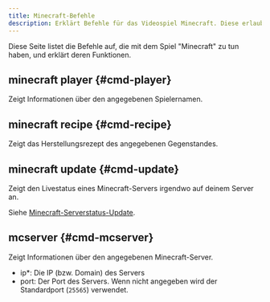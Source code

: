 ```yaml
---
title: Minecraft-Befehle
description: Erklärt Befehle für das Videospiel Minecraft. Diese erlauben dir, schnell Spieler-, Serverstatus- oder Rezeptinformationen herauszufinden.
---
```


Diese Seite listet die Befehle auf, die mit dem Spiel "Minecraft" zu tun haben, und erklärt deren Funktionen.

## minecraft player {#cmd-player}

<Command name="minecraft player" slash="name:Spielername" message="<Spielername>"></Command>

Zeigt Informationen über den angegebenen Spielernamen.

## minecraft recipe {#cmd-recipe}

<Command name="minecraft recipe" slash="item:Minecraft-Gegenstands-ID" message="<Minecraft-Gegenstands-ID>"></Command>

Zeigt das Herstellungsrezept des angegebenen Gegenstandes.

## minecraft update {#cmd-update}

<Command name="minecraft update"></Command>

Zeigt den Livestatus eines Minecraft-Servers irgendwo auf deinem Server an.

Siehe [Minecraft-Serverstatus-Update](/mcupdate).

## mcserver {#cmd-mcserver}

<Command name="mcserver" slash="ip:Server-IP [port:Serverport]" message="<Server-IP> [<Serverport>]"></Command>

Zeigt Informationen über den angegebenen Minecraft-Server.

- ip*: Die IP (bzw. Domain) des Servers
- port: Der Port des Servers. Wenn nicht angegeben wird der Standardport (`25565`) verwendet.
